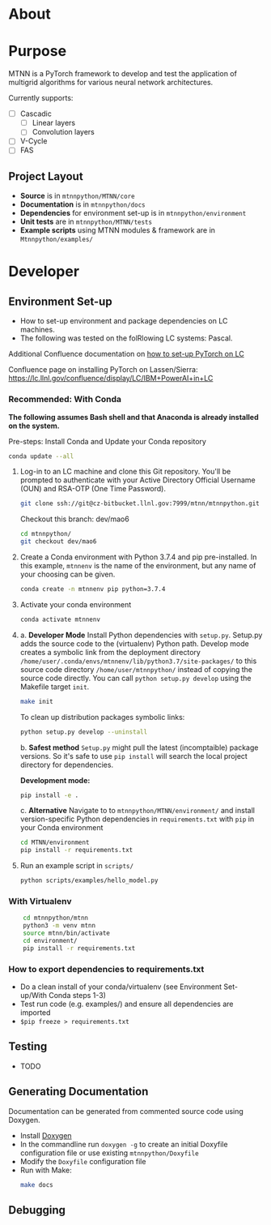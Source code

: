 About
==============================================
# Purpose 
MTNN is a PyTorch framework to develop and test the application of multigrid algorithms 
for various neural network architectures.

Currently supports:
- [ ] Cascadic
    - [ ] Linear layers
    - [ ] Convolution layers
- [ ] V-Cycle
- [ ] FAS

## Project Layout

* **Source** is in `mtnnpython/MTNN/core`
* **Documentation** is in `mtnnpython/docs`
* **Dependencies** for environment set-up is in `mtnnpython/environment`
* **Unit tests** are in `mtnnpython/MTNN/tests`
* **Example scripts** using MTNN modules & framework are in `Mtnnpython/examples/`

# Developer
## Environment Set-up
* How to set-up environment and package dependencies on LC machines.
* The following was tested on the folRlowing LC systems: Pascal. 

Additional Confluence documentation on [how to set-up PyTorch on LC](https://lc.llnl.gov/confluence/display/LC/PyTorch+in+LC)

Confluence page on installing PyTorch on Lassen/Sierra: https://lc.llnl.gov/confluence/display/LC/IBM+PowerAI+in+LC

### Recommended: With Conda 
**The following assumes Bash shell and that Anaconda is already installed on the system.** 


Pre-steps: Install Conda and Update your Conda repository

```bash
conda update --all
```

1. Log-in to an LC machine and  clone this Git repository. You'll be prompted to authenticate with your Active Directory Official Username (OUN) and RSA-OTP (One Time Password).

    ```bash
    git clone ssh://git@cz-bitbucket.llnl.gov:7999/mtnn/mtnnpython.git
    ```

    Checkout this branch: dev/mao6 

    ```bash
    cd mtnnpython/
    git checkout dev/mao6
    ```

2. Create a Conda environment with  Python 3.7.4 and pip pre-installed.  In this example, `mtnnenv` is the name of the environment, but any name of your choosing can be given.

    ```bash
    conda create -n mtnnenv pip python=3.7.4
    ```

3. Activate your conda environment

    ```bash
    conda activate mtnnenv
    ```

4. a. **Developer Mode** Install Python dependencies with `setup.py`. Setup.py adds the source code to the (virtualenv) Python path. 
Develop mode creates a symbolic link from the deployment directory `/home/user/.conda/envs/mtnnenv/lib/python3.7/site-packages/` 
to this source code directory `/home/user/mtnnpython/` instead of copying the source code directly. You can call `python setup.py develop` using the Makefile target `init`.
    
    ```bash
    make init
    ```

    To clean up distribution packages symbolic links:

    ```bash
    python setup.py develop --uninstall
    ```

    b. **Safest method**  `Setup.py` might pull the latest (incomptaible) package versions. So it's safe to use `pip install` will search the local project directory for dependencies. 

    **Development mode:**

    ```bash
    pip install -e .
    ```

    c. **Alternative** Navigate to to `mtnnpython/MTNN/environment/` and install version-specific Python dependencies in `requirements.txt` with `pip` in your Conda environment

    ```bash
    cd MTNN/environment
    pip install -r requirements.txt
    ```
  

5. Run an example script in `scripts/`

    ```bash
    python scripts/examples/hello_model.py
    ```


### With Virtualenv

```bash
    cd mtnnpython/mtnn
    python3 -m venv mtnn
    source mtnn/bin/activate
    cd environment/
    pip install -r requirements.txt
```

### How to export dependencies to requirements.txt

* Do a clean install of your conda/virtualenv (see Environment Set-up/With Conda steps 1-3)
* Test run code (e.g. examples/) and ensure all dependencies are imported 
* `$pip freeze > requirements.txt`



## Testing
* TODO

## Generating Documentation 
Documentation can be generated from commented source code using Doxygen. 

* Install [Doxygen](http://www.doxygen.nl/manual/install.html)
* In the commandline run `doxygen -g` to create an initial Doxyfile configuration file or use existing `mtnnpython/Doxyfile`
* Modify the `Doxyfile` configuration file  
* Run with Make:
     ```bash 
    make docs 
     ```

## Debugging 

